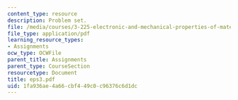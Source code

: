 ```yaml
---
content_type: resource
description: Problem set.
file: /media/courses/3-225-electronic-and-mechanical-properties-of-materials-fall-2007/1fa936ae4a66cbf449c0c96376c6d1dc_eps3.pdf
file_type: application/pdf
learning_resource_types:
- Assignments
ocw_type: OCWFile
parent_title: Assignments
parent_type: CourseSection
resourcetype: Document
title: eps3.pdf
uid: 1fa936ae-4a66-cbf4-49c0-c96376c6d1dc
---
```

